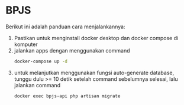 # BPJS
Berikut ini adalah panduan cara menjalankannya:
1. Pastikan untuk menginstall docker desktop dan docker compose di komputer
2. jalankan apps dengan menggunakan command
    ```bash
    docker-compose up -d
    ```
3. untuk melanjutkan menggunakan fungsi auto-generate database, tunggu dulu >= 10 detik setelah command sebelumnya selesai, lalu jalankan command
    ```bash
    docker exec bpjs-api php artisan migrate
    ```
